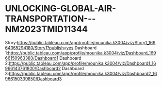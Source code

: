 # UNLOCKING-GLOBAL-AIR-TRANSPORTATION---NM2023TMID11344
Story:https://public.tableau.com/app/profile/mounika.k3004/viz/Story1_16964365294180/Story1?publish=yes
Dashboard 1:https://public.tableau.com/app/profile/mounika.k3004/viz/Dashboard_16966150963380/Dashboard1
Dashboard 2:https://public.tableau.com/app/profile/mounika.k3004/viz/Dashboard1_16966143761800/Dashboard2
Dashboard 3:https://public.tableau.com/app/profile/mounika.k3004/viz/Dashboard2_16966150339850/Dashboard3
